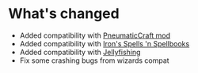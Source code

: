 # What's changed

+ Added compatibility with [PneumaticCraft mod](https://www.curseforge.com/minecraft/mc-mods/pneumaticcraft-repressurized)
+ Added compatibility with [Iron's Spells 'n Spellbooks](https://www.curseforge.com/minecraft/mc-mods/irons-spells-n-spellbooks)
+ Added compatibility with [Jellyfishing](https://www.curseforge.com/minecraft/mc-mods/jellyfishing)
+ Fix some crashing bugs from wizards compat
